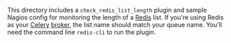 This directory includes a `check_redis_list_length` plugin and sample
Nagios config for monitoring the length of a [Redis][] list.  If
you're using Redis as your [Celery][] [broker][], the list name should
match your queue name.  You'll need the command line `redis-cli` to
run the plugin.

[Redis]: http://redis.io/
[Celery]: http://celery.readthedocs.org/en/latest/
[broker]: http://celery.readthedocs.org/en/latest/getting-started/brokers/redis.html
